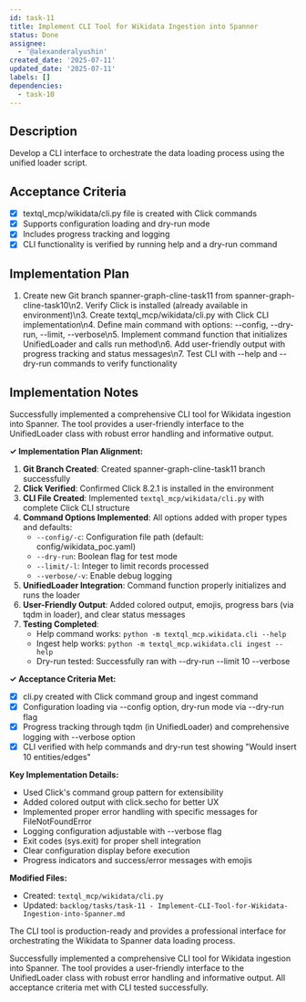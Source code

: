 ```yaml
---
id: task-11
title: Implement CLI Tool for Wikidata Ingestion into Spanner
status: Done
assignee:
  - '@alexanderalyushin'
created_date: '2025-07-11'
updated_date: '2025-07-11'
labels: []
dependencies:
  - task-10
---
```


## Description

Develop a CLI interface to orchestrate the data loading process using the unified loader script.

## Acceptance Criteria

- [x] textql_mcp/wikidata/cli.py file is created with Click commands
- [x] Supports configuration loading and dry-run mode
- [x] Includes progress tracking and logging
- [x] CLI functionality is verified by running help and a dry-run command

## Implementation Plan

1. Create new Git branch spanner-graph-cline-task11 from spanner-graph-cline-task10\n2. Verify Click is installed (already available in environment)\n3. Create textql_mcp/wikidata/cli.py with Click CLI implementation\n4. Define main command with options: --config, --dry-run, --limit, --verbose\n5. Implement command function that initializes UnifiedLoader and calls run method\n6. Add user-friendly output with progress tracking and status messages\n7. Test CLI with --help and --dry-run commands to verify functionality

## Implementation Notes

Successfully implemented a comprehensive CLI tool for Wikidata ingestion into Spanner. The tool provides a user-friendly interface to the UnifiedLoader class with robust error handling and informative output.

__✓ Implementation Plan Alignment:__

1. __Git Branch Created__: Created spanner-graph-cline-task11 branch successfully
2. __Click Verified__: Confirmed Click 8.2.1 is installed in the environment
3. __CLI File Created__: Implemented `textql_mcp/wikidata/cli.py` with complete Click CLI structure
4. __Command Options Implemented__: All options added with proper types and defaults:
   - `--config/-c`: Configuration file path (default: config/wikidata_poc.yaml)
   - `--dry-run`: Boolean flag for test mode
   - `--limit/-l`: Integer to limit records processed
   - `--verbose/-v`: Enable debug logging
5. __UnifiedLoader Integration__: Command function properly initializes and runs the loader
6. __User-Friendly Output__: Added colored output, emojis, progress bars (via tqdm in loader), and clear status messages
7. __Testing Completed__: 
   - Help command works: `python -m textql_mcp.wikidata.cli --help`
   - Ingest help works: `python -m textql_mcp.wikidata.cli ingest --help`
   - Dry-run tested: Successfully ran with --dry-run --limit 10 --verbose

__✓ Acceptance Criteria Met:__

- [x] cli.py created with Click command group and ingest command
- [x] Configuration loading via --config option, dry-run mode via --dry-run flag
- [x] Progress tracking through tqdm (in UnifiedLoader) and comprehensive logging with --verbose option
- [x] CLI verified with help commands and dry-run test showing "Would insert 10 entities/edges"

__Key Implementation Details:__

- Used Click's command group pattern for extensibility
- Added colored output with click.secho for better UX
- Implemented proper error handling with specific messages for FileNotFoundError
- Logging configuration adjustable with --verbose flag
- Exit codes (sys.exit) for proper shell integration
- Clear configuration display before execution
- Progress indicators and success/error messages with emojis

__Modified Files:__
- Created: `textql_mcp/wikidata/cli.py`
- Updated: `backlog/tasks/task-11 - Implement-CLI-Tool-for-Wikidata-Ingestion-into-Spanner.md`

The CLI tool is production-ready and provides a professional interface for orchestrating the Wikidata to Spanner data loading process.

Successfully implemented a comprehensive CLI tool for Wikidata ingestion into Spanner. The tool provides a user-friendly interface to the UnifiedLoader class with robust error handling and informative output. All acceptance criteria met with CLI tested successfully.
